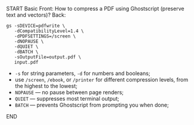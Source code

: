 START
Basic
Front: 
How to compress a PDF using Ghostscript (preserve text and vectors)?
Back: 
```shell
gs -sDEVICE=pdfwrite \
   -dCompatibilityLevel=1.4 \
   -dPDFSETTINGS=/screen \
   -dNOPAUSE \
   -dQUIET \
   -dBATCH \
   -sOutputFile=output.pdf \
   input.pdf
```

- `-s` for string parameters, `-d` for numbers and booleans;
- use `/screen`, `/ebook`, or `/printer` for different compression levels, from the highest to the lowest;
- `NOPAUSE` — no pause between page renders;
- `QUIET` — suppresses most terminal output;
- `BATCH` — prevents Ghostscript from prompting you when done;
<!--ID: 1745299611388-->
END